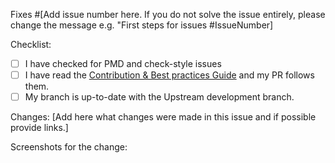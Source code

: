 Fixes #[Add issue number here. If you do not solve the issue entirely, please change the message e.g. "First steps for issues #IssueNumber]

Checklist:

- [ ] I have checked for PMD and check-style issues <!-- please add a note if a false warning could not be suppressed -->
- [ ] I have read the [Contribution & Best practices Guide](https://github.com/DSC-JSS-NOIDA/Plasma-Donor-App/blob/master/CONTRIBUTING.md) and my PR follows them.
- [ ] My branch is up-to-date with the Upstream development branch.

Changes: [Add here what changes were made in this issue and if possible provide links.]

Screenshots for the change:
<!-- Add screen shots if required-->
